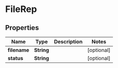 

# FileRep


## Properties

| Name | Type | Description | Notes |
|------------ | ------------- | ------------- | -------------|
|**filename** | **String** |  |  [optional] |
|**status** | **String** |  |  [optional] |



